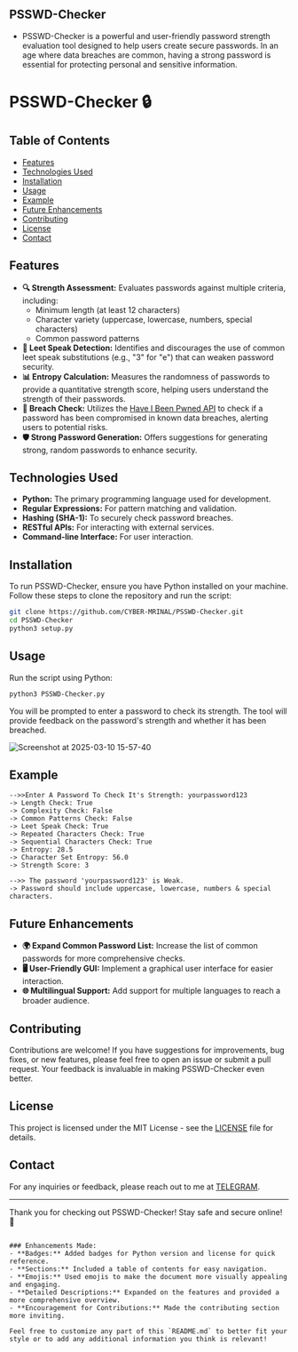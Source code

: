 ## PSSWD-Checker
- PSSWD-Checker is a powerful and user-friendly password strength evaluation tool designed to help users create secure passwords. In an age where data breaches are common, having a strong password is essential for protecting personal and sensitive information.

# PSSWD-Checker 🔒

## Table of Contents
- [Features](#features)
- [Technologies Used](#technologies-used)
- [Installation](#installation)
- [Usage](#usage)
- [Example](#example)
- [Future Enhancements](#future-enhancements)
- [Contributing](#contributing)
- [License](#license)
- [Contact](#contact)

## Features
- **🔍 Strength Assessment:** Evaluates passwords against multiple criteria, including:
  - Minimum length (at least 12 characters)
  - Character variety (uppercase, lowercase, numbers, special characters)
  - Common password patterns
- **🚫 Leet Speak Detection:** Identifies and discourages the use of common leet speak substitutions (e.g., "3" for "e") that can weaken password security.
- **📊 Entropy Calculation:** Measures the randomness of passwords to provide a quantitative strength score, helping users understand the strength of their passwords.
- **🔐 Breach Check:** Utilizes the [Have I Been Pwned API](https://haveibeenpwned.com/API/v2) to check if a password has been compromised in known data breaches, alerting users to potential risks.
- **🛡️ Strong Password Generation:** Offers suggestions for generating strong, random passwords to enhance security.

## Technologies Used
- **Python:** The primary programming language used for development.
- **Regular Expressions:** For pattern matching and validation.
- **Hashing (SHA-1):** To securely check password breaches.
- **RESTful APIs:** For interacting with external services.
- **Command-line Interface:** For user interaction.

## Installation
To run PSSWD-Checker, ensure you have Python installed on your machine. Follow these steps to clone the repository and run the script:

```bash
git clone https://github.com/CYBER-MRINAL/PSSWD-Checker.git
cd PSSWD-Checker
python3 setup.py
```

## Usage
Run the script using Python:

```bash
python3 PSSWD-Checker.py
```

You will be prompted to enter a password to check its strength. The tool will provide feedback on the password's strength and whether it has been breached.

![Screenshot at 2025-03-10 15-57-40](https://github.com/user-attachments/assets/3f55a8c1-0284-4c4c-be87-78a030697453)


## Example
```
-->>Enter A Password To Check It's Strength: yourpassword123
-> Length Check: True
-> Complexity Check: False
-> Common Patterns Check: False
-> Leet Speak Check: True
-> Repeated Characters Check: True
-> Sequential Characters Check: True
-> Entropy: 28.5
-> Character Set Entropy: 56.0
-> Strength Score: 3

-->> The password 'yourpassword123' is Weak.
-> Password should include uppercase, lowercase, numbers & special characters.
```

## Future Enhancements
- **🌍 Expand Common Password List:** Increase the list of common passwords for more comprehensive checks.
- **🖥️ User-Friendly GUI:** Implement a graphical user interface for easier interaction.
- **🌐 Multilingual Support:** Add support for multiple languages to reach a broader audience.

## Contributing
Contributions are welcome! If you have suggestions for improvements, bug fixes, or new features, please feel free to open an issue or submit a pull request. Your feedback is invaluable in making PSSWD-Checker even better.

## License
This project is licensed under the MIT License - see the [LICENSE](LICENSE) file for details.

## Contact
For any inquiries or feedback, please reach out to me at [TELEGRAM](https://t.me/cybermrinalgroup).

---

Thank you for checking out PSSWD-Checker! Stay safe and secure online! 🔐
```

### Enhancements Made:
- **Badges:** Added badges for Python version and license for quick reference.
- **Sections:** Included a table of contents for easy navigation.
- **Emojis:** Used emojis to make the document more visually appealing and engaging.
- **Detailed Descriptions:** Expanded on the features and provided a more comprehensive overview.
- **Encouragement for Contributions:** Made the contributing section more inviting.

Feel free to customize any part of this `README.md` to better fit your style or to add any additional information you think is relevant!
